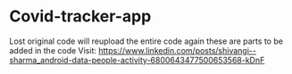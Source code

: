 # Covid-tracker-app
Lost original code
will reupload the entire code again
these are parts to be added in the code
Visit: https://www.linkedin.com/posts/shivangi--sharma_android-data-people-activity-6800643477500653568-kDnF
